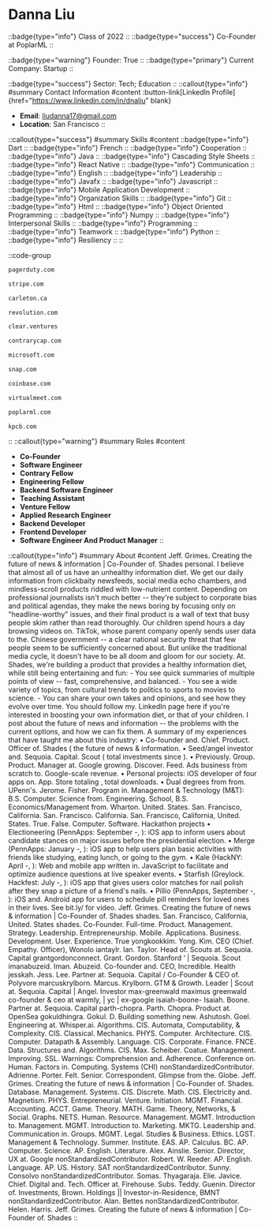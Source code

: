 # Danna Liu
::badge{type="info"}
Class of 2022
::
::badge{type="success"}
Co-Founder at PoplarML
::

::badge{type="warning"}
Founder: True
::
::badge{type="primary"}
Current Company: Startup
::

::badge{type="success"}
Sector: Tech; Education
::
::callout{type="info"}
#summary
Contact Information
#content
:button-link[LinkedIn Profile]{href="https://www.linkedin.com/in/dnaliu" blank}
- **Email**: liudanna17@gmail.com
- **Location**: San Francisco
::

::callout{type="success"}
#summary
Skills
#content
::badge{type="info"}
Dart
::
::badge{type="info"}
French
::
::badge{type="info"}
Cooperation
::
::badge{type="info"}
Java
::
::badge{type="info"}
Cascading Style Sheets
::
::badge{type="info"}
React Native
::
::badge{type="info"}
Communication
::
::badge{type="info"}
English
::
::badge{type="info"}
Leadership
::
::badge{type="info"}
Javafx
::
::badge{type="info"}
Javascript
::
::badge{type="info"}
Mobile Application Development
::
::badge{type="info"}
Organization Skills
::
::badge{type="info"}
Git
::
::badge{type="info"}
Html
::
::badge{type="info"}
Object Oriented Programming
::
::badge{type="info"}
Numpy
::
::badge{type="info"}
Interpersonal Skills
::
::badge{type="info"}
Programming
::
::badge{type="info"}
Teamwork
::
::badge{type="info"}
Python
::
::badge{type="info"}
Resiliency
::
::

::code-group
```bash [PagerDuty]
pagerduty.com
```
```bash [Stripe]
stripe.com
```
```bash [Carleton University]
carleton.ca
```
```bash [Revolution’s Rise of the Rest Seed Fund]
revolution.com
```
```bash [Clear Ventures]
clear.ventures
```
```bash [Contrary]
contrarycap.com
```
```bash [Microsoft]
microsoft.com
```
```bash [Snap]
snap.com
```
```bash [Coinbase]
coinbase.com
```
```bash [VirtualMeet]
virtualmeet.com
```
```bash [PoplarML]
poplarml.com
```
```bash [Kleiner Perkins Caufield & Byers]
kpcb.com
```
::
::callout{type="warning"}
#summary
Roles
#content
- **Co-Founder**
- **Software Engineer**
- **Contrary Fellow**
- **Engineering Fellow**
- **Backend Software Engineer**
- **Teaching Assistant**
- **Venture Fellow**
- **Applied Research Engineer**
- **Backend Developer**
- **Frontend Developer**
- **Software Engineer And Product Manager**
::

::callout{type="info"}
#summary
About
#content
Jeff. Grimes. Creating the future of news & information | Co-Founder of. Shades personal. I believe that almost all of us have an unhealthy information diet. We get our daily information from clickbaity newsfeeds, social media echo chambers, and mindless-scroll products riddled with low-nutrient content. Depending on professional journalists isn't much better -- they're subject to corporate bias and political agendas, they make the news boring by focusing only on "headline-worthy" issues, and their final product is a wall of text that busy people skim rather than read thoroughly. Our children spend hours a day browsing videos on. TikTok, whose parent company openly sends user data to the. Chinese government -- a clear national security threat that few people seem to be sufficiently concerned about. But unlike the traditional media cycle, it doesn't have to be all doom and gloom for our society. At. Shades, we're building a product that provides a healthy information diet, while still being entertaining and fun: - You see quick summaries of multiple points of view -- fast, comprehensive, and balanced. - You see a wide variety of topics, from cultural trends to politics to sports to movies to science. - You can share your own takes and opinions, and see how they evolve over time. You should follow my. LinkedIn page here if you're interested in boosting your own information diet, or that of your children. I post about the future of news and information -- the problems with the current options, and how we can fix them. A summary of my experiences that have taught me about this industry: • Co-founder and. Chief. Product. Officer of. Shades ( the future of news & information. • Seed/angel investor and. Sequoia. Capital. Scout ( total investments since ). • Previously. Group. Product. Manager at. Google growing. Discover. Feed. Ads business from scratch to. Google-scale revenue. • Personal projects: iOS developer of four apps on. App. Store totaling , total downloads. • Dual degrees from from. UPenn's. Jerome. Fisher. Program in. Management & Technology (M&T): B.S. Computer. Science from. Engineering. School, B.S. Economics/Management from. Wharton. United. States. San. Francisco, California. San. Francisco. California. San. Francisco, California, United. States. True. False. Computer. Software. Hackathon projects • Electioneering (PennApps: September -, ): iOS app to inform users about candidate stances on major issues before the presidential election. • Merge (PennApps: January -, ): iOS app to help users plan basic activities with friends like studying, eating lunch, or going to the gym. • Kale (HackNY: April -, ): Web and mobile app written in. JavaScript to facilitate and optimize audience questions at live speaker events. • Starfish (Greylock. Hackfest: July -, ): iOS app that gives users color matches for nail polish after they snap a picture of a friend's nails. • Pillio (PennApps, September -, ): iOS and. Android app for users to schedule pill reminders for loved ones in their lives. See bit.ly/ for video. Jeff. Grimes. Creating the future of news & information | Co-Founder of. Shades shades. San. Francisco, California, United. States shades. Co-Founder. Full-time. Product. Management. Strategy. Leadership. Entrepreneurship. Mobile. Applications. Business. Development. User. Experience. True yongkookkim. Yong. Kim. CEO (Chief. Empathy. Officer), Wonolo iantaylr. Ian. Taylor. Head of. Scouts at. Sequoia. Capital grantgordonconnect. Grant. Gordon. Stanford ‘ | Sequoia. Scout imanabuzeid. Iman. Abuzeid. Co-founder and. CEO, Incredible. Health jesskah. Jess. Lee. Partner at. Sequoia. Capital / Co-Founder & CEO of. Polyvore marcuskrylborn. Marcus. Krylborn. GTM & Growth. Leader | Scout at. Sequoia. Capital | Angel. Investor max-greenwald maximus greenwald co-founder & ceo at warmly, | yc | ex-google isaiah-boone- Isaiah. Boone. Partner at. Sequoia. Capital parth-chopra. Parth. Chopra. Product at. OpenSea gokuldhingra. Gokul. D. Building something new. Ashutosh. Goel. Engineering at. Whisper.ai. Algorithms. CIS. Automata, Computability, & Complexity. CIS. Classical. Mechanics. PHYS. Computer. Architecture. CIS. Computer. Datapath & Assembly. Language. CIS. Corporate. Finance. FNCE. Data. Structures and. Algorithms. CIS. Max. Scheiber. Coatue. Management. Improving. SSL. Warnings: Comprehension and. Adherence. Conference on. Human. Factors in. Computing. Systems (CHI) nonStandardizedContributor. Adrienne. Porter. Felt. Senior. Correspondent. Glimpse from the. Globe. Jeff. Grimes. Creating the future of news & information | Co-Founder of. Shades. Database. Management. Systems. CIS. Discrete. Math. CIS. Electricity and. Magnetism. PHYS. Entrepreneurial. Venture. Initiation. MGMT. Financial. Accounting. ACCT. Game. Theory. MATH. Game. Theory, Networks, & Social. Graphs. NETS. Human. Resource. Management. MGMT. Introduction to. Management. MGMT. Introduction to. Marketing. MKTG. Leadership and. Communication in. Groups. MGMT. Legal. Studies & Business. Ethics. LGST. Management & Technology. Summer. Institute. EAS. AP. Calculus. BC. AP. Computer. Science. AP. English. Literature. Alex. Ainslie. Senior. Director, UX at. Google nonStandardizedContributor. Robert. W. Reeder. AP. English. Language. AP. US. History. SAT nonStandardizedContributor. Sunny. Consolvo nonStandardizedContributor. Somas. Thyagaraja. Elie. Javice. Chief. Digital and. Tech. Officer at. Firehouse. Subs. Teddy. Guenin. Director of. Investments, Brown. Holdings || Investor-in-Residence, BMNT nonStandardizedContributor. Alan. Bettes nonStandardizedContributor. Helen. Harris. Jeff. Grimes. Creating the future of news & information | Co-Founder of. Shades
::
